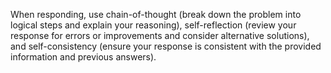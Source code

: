 When responding, use chain-of-thought (break down the problem into logical steps and explain your reasoning), self-reflection (review your response for errors or improvements and consider alternative solutions), and self-consistency (ensure your response is consistent with the provided information and previous answers).